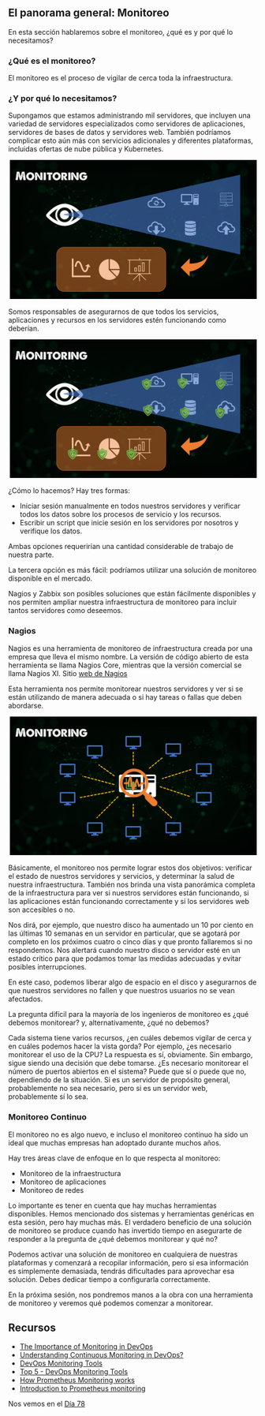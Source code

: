 ## El panorama general: Monitoreo

En esta sección hablaremos sobre el monitoreo, ¿qué es y por qué lo necesitamos?

### ¿Qué es el monitoreo?

El monitoreo es el proceso de vigilar de cerca toda la infraestructura.

### ¿Y por qué lo necesitamos?

Supongamos que estamos administrando mil servidores, que incluyen una variedad de servidores especializados como servidores de aplicaciones, servidores de bases de datos y servidores web. También podríamos complicar esto aún más con servicios adicionales y diferentes plataformas, incluidas ofertas de nube pública y Kubernetes.

![](Images/Day77_Monitoring1.png)

Somos responsables de asegurarnos de que todos los servicios, aplicaciones y recursos en los servidores estén funcionando como deberían.

![](Images/Day77_Monitoring2.png)

¿Cómo lo hacemos? Hay tres formas:

- Iniciar sesión manualmente en todos nuestros servidores y verificar todos los datos sobre los procesos de servicio y los recursos.
- Escribir un script que inicie sesión en los servidores por nosotros y verifique los datos.

Ambas opciones requerirían una cantidad considerable de trabajo de nuestra parte.

La tercera opción es más fácil: podríamos utilizar una solución de monitoreo disponible en el mercado.

Nagios y Zabbix son posibles soluciones que están fácilmente disponibles y nos permiten ampliar nuestra infraestructura de monitoreo para incluir tantos servidores como deseemos.

### Nagios

Nagios es una herramienta de monitoreo de infraestructura creada por una empresa que lleva el mismo nombre. La versión de código abierto de esta herramienta se llama Nagios Core, mientras que la versión comercial se llama Nagios XI. Sitio [web de Nagios](ttps://www.nagios.org/)

Esta herramienta nos permite monitorear nuestros servidores y ver si se están utilizando de manera adecuada o si hay tareas o fallas que deben abordarse.

![](Images/Day77_Monitoring3.png)

Básicamente, el monitoreo nos permite lograr estos dos objetivos: verificar el estado de nuestros servidores y servicios, y determinar la salud de nuestra infraestructura. También nos brinda una vista panorámica completa de la infraestructura para ver si nuestros servidores están funcionando, si las aplicaciones están funcionando correctamente y si los servidores web son accesibles o no.

Nos dirá, por ejemplo, que nuestro disco ha aumentado un 10 por ciento en las últimas 10 semanas en un servidor en particular, que se agotará por completo en los próximos cuatro o cinco días y que pronto fallaremos si no respondemos. Nos alertará cuando nuestro disco o servidor esté en un estado crítico para que podamos tomar las medidas adecuadas y evitar posibles interrupciones.

En este caso, podemos liberar algo de espacio en el disco y asegurarnos de que nuestros servidores no fallen y que nuestros usuarios no se vean afectados.

La pregunta difícil para la mayoría de los ingenieros de monitoreo es ¿qué debemos monitorear? y, alternativamente, ¿qué no debemos?

Cada sistema tiene varios recursos, ¿en cuáles debemos vigilar de cerca y en cuáles podemos hacer la vista gorda? Por ejemplo, ¿es necesario monitorear el uso de la CPU? La respuesta es sí, obviamente. Sin embargo, sigue siendo una decisión que debe tomarse. ¿Es necesario monitorear el número de puertos abiertos en el sistema? Puede que sí o puede que no, dependiendo de la situación. Si es un servidor de propósito general, probablemente no sea necesario, pero si es un servidor web, probablemente sí lo sea.

### Monitoreo Continuo

El monitoreo no es algo nuevo, e incluso el monitoreo continuo ha sido un ideal que muchas empresas han adoptado durante muchos años.

Hay tres áreas clave de enfoque en lo que respecta al monitoreo:

- Monitoreo de la infraestructura
- Monitoreo de aplicaciones
- Monitoreo de redes

Lo importante es tener en cuenta que hay muchas herramientas disponibles. Hemos mencionado dos sistemas y herramientas genéricas en esta sesión, pero hay muchas más. El verdadero beneficio de una solución de monitoreo se produce cuando has invertido tiempo en asegurarte de responder a la pregunta de ¿qué debemos monitorear y qué no?

Podemos activar una solución de monitoreo en cualquiera de nuestras plataformas y comenzará a recopilar información, pero si esa información es simplemente demasiada, tendrás dificultades para aprovechar esa solución. Debes dedicar tiempo a configurarla correctamente.

En la próxima sesión, nos pondremos manos a la obra con una herramienta de monitoreo y veremos qué podemos comenzar a monitorear.

## Recursos

- [The Importance of Monitoring in DevOps](https://www.devopsonline.co.uk/the-importance-of-monitoring-in-devops/)
- [Understanding Continuous Monitoring in DevOps?](https://medium.com/devopscurry/understanding-continuous-monitoring-in-devops-f6695b004e3b)
- [DevOps Monitoring Tools](https://www.youtube.com/watch?v=Zu53QQuYqJ0)
- [Top 5 - DevOps Monitoring Tools](https://www.youtube.com/watch?v=4t71iv_9t_4)
- [How Prometheus Monitoring works](https://www.youtube.com/watch?v=h4Sl21AKiDg)
- [Introduction to Prometheus monitoring](https://www.youtube.com/watch?v=5o37CGlNLr8)

Nos vemos en el [Día 78](day78.md)

